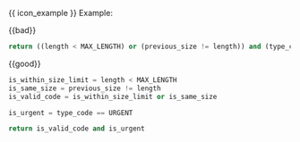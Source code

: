 <box>

{{ icon_example }} Example: 

{{bad}}
```python
return ((length < MAX_LENGTH) or (previous_size != length)) and (type_code == URGENT)
```

{{good}}
```python
is_within_size_limit = length < MAX_LENGTH
is_same_size = previous_size != length
is_valid_code = is_within_size_limit or is_same_size

is_urgent = type_code == URGENT

return is_valid_code and is_urgent
```

</box>
